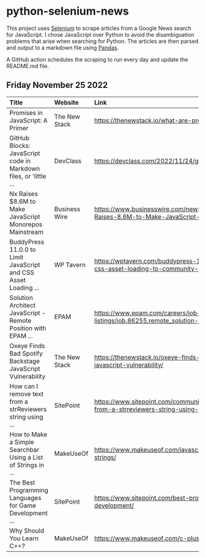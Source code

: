 # python-selenium-news

This project uses [Selenium](https://www.seleniumhq.org/) to scrape articles from a Google News search for JavaScript.
I chose JavaScript over Python to avoid the disambiguation problems that arise when searching for Python.
The articles are then parsed and output to a markdown file using [Pandas](https://pandas.pydata.org/).

A GitHub action schedules the scraping to run every day and update the README.md file.

## Friday November 25 2022


| Title                                                            | Website       | Link                                                                                                                     |
|:-----------------------------------------------------------------|:--------------|:-------------------------------------------------------------------------------------------------------------------------|
| Promises in JavaScript: A Primer                                 | The New Stack | https://thenewstack.io/what-are-promises-in-javascript/                                                                  |
| GitHub Blocks: JavaScript code in Markdown files, or 'little ... | DevClass      | https://devclass.com/2022/11/24/github-blocks/                                                                           |
| Nx Raises $8.6M to Make JavaScript Monorepos Mainstream          | Business Wire | https://www.businesswire.com/news/home/20221121005322/en/Nx-Raises-8.6M-to-Make-JavaScript-Monorepos-Mainstream          |
| BuddyPress 11.0.0 to Limit JavaScript and CSS Asset Loading ...  | WP Tavern     | https://wptavern.com/buddypress-11-0-0-to-limit-javascript-and-css-asset-loading-to-community-pages-using-a-filter       |
| Solution Architect JavaScript - Remote Position with EPAM ...    | EPAM          | https://www.epam.com/careers/job-listings/job.86255.remote_solution-architect-javascript                                 |
| Oxeye Finds Bad Spotify Backstage JavaScript Vulnerability       | The New Stack | https://thenewstack.io/oxeye-finds-bad-spotify-backstage-javascript-vulnerability/                                       |
| How can I remove text from a strReviewers string using ...       | SitePoint     | https://www.sitepoint.com/community/t/how-can-i-remove-text-from-a-strreviewers-string-using-javascript-or-jquery/401611 |
| How to Make a Simple Searchbar Using a List of Strings in ...    | MakeUseOf     | https://www.makeuseof.com/javascript-searchbar-simple-using-list-strings/                                                |
| The Best Programming Languages for Game Development ...          | SitePoint     | https://www.sitepoint.com/best-programming-language-for-game-development/                                                |
| Why Should You Learn C++?                                        | MakeUseOf     | https://www.makeuseof.com/c-plus-plus-should-you-learn/                                                                  |